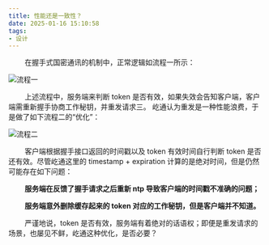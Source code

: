 ```yaml
---
title: 性能还是一致性？
date: 2025-01-16 15:10:58
tags:
- 设计
---
```


&ensp;&ensp;&ensp;&ensp; 在握手式国密通讯的机制中，正常逻辑如流程一所示：

![流程一](/pic/工程/性能还是一致性/流程一.png)

&ensp;&ensp;&ensp;&ensp; 上述流程中，服务端来判断 token 是否有效，如果失效会告知客户端，客户端需重新握手协商工作秘钥，并重发请求三。 屹通认为重发是一种性能浪费，于是做了如下流程二的“优化”：

![流程二](/pic/工程/性能还是一致性/流程二.png)

&ensp;&ensp;&ensp;&ensp; 客户端根据握手接口返回的时间戳以及 token 有效时间自行判断 token 是否还有效。尽管屹通这里的 timestamp +  expiration 计算的是绝对时间，但是仍然可能存在如下问题：

&ensp;&ensp;&ensp;&ensp; __服务端在反馈了握手请求之后重新 ntp 导致客户端的时间戳不准确的问题；__

&ensp;&ensp;&ensp;&ensp; __服务端意外删除缓存起来的 token 对应的工作秘钥，但是客户端并不知道。__

&ensp;&ensp;&ensp;&ensp; 严谨地说，token 是否有效，服务端有着绝对的话语权；即便是重发请求的场景，也屡见不鲜，屹通这种优化，是否必要？
